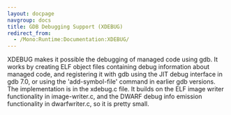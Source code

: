 ```yaml
---
layout: docpage
navgroup: docs
title: GDB Debugging Support (XDEBUG)
redirect_from:
  - /Mono:Runtime:Documentation:XDEBUG/
---
```


XDEBUG makes it possible the debugging of managed code using gdb. It works by creating ELF object files containing debug information about managed code, and registering it with gdb using the JIT debug interface in gdb 7.0, or using the 'add-symbol-file' command in earlier gdb versions. The implementation is in the xdebug.c file. It builds on the ELF image writer functionality in image-writer.c, and the DWARF debug info emission functionality in dwarfwriter.c, so it is pretty small.

